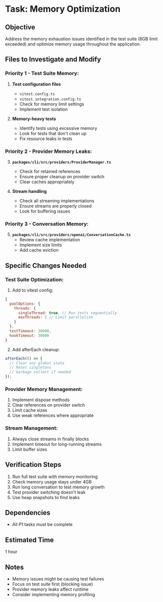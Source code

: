 # Task: Memory Optimization

## Objective
Address the memory exhaustion issues identified in the test suite (8GB limit exceeded) and optimize memory usage throughout the application.

## Files to Investigate and Modify

### Priority 1 - Test Suite Memory:
1. **Test configuration files**
   - `vitest.config.ts`
   - `vitest.integration.config.ts`
   - Check for memory limit settings
   - Implement test isolation

2. **Memory-heavy tests**
   - Identify tests using excessive memory
   - Look for tests that don't clean up
   - Fix resource leaks in tests

### Priority 2 - Provider Memory Leaks:
3. **`packages/cli/src/providers/ProviderManager.ts`**
   - Check for retained references
   - Ensure proper cleanup on provider switch
   - Clear caches appropriately

4. **Stream handling**
   - Check all streaming implementations
   - Ensure streams are properly closed
   - Look for buffering issues

### Priority 3 - Conversation Memory:
5. **`packages/cli/src/providers/openai/ConversationCache.ts`**
   - Review cache implementation
   - Implement size limits
   - Add cache eviction

## Specific Changes Needed

### Test Suite Optimization:
1. Add to vitest config:
```javascript
{
  poolOptions: {
    threads: {
      singleThread: true, // Run tests sequentially
      maxThreads: 2 // Limit parallelism
    }
  },
  testTimeout: 30000,
  hookTimeout: 30000
}
```

2. Add afterEach cleanup:
```typescript
afterEach(() => {
  // Clear any global state
  // Reset singletons
  // Garbage collect if needed
});
```

### Provider Memory Management:
1. Implement dispose methods
2. Clear references on provider switch
3. Limit cache sizes
4. Use weak references where appropriate

### Stream Management:
1. Always close streams in finally blocks
2. Implement timeout for long-running streams
3. Limit buffer sizes

## Verification Steps
1. Run full test suite with memory monitoring
2. Check memory usage stays under 4GB
3. Run long conversation to test memory growth
4. Test provider switching doesn't leak
5. Use heap snapshots to find leaks

## Dependencies
- All P1 tasks must be complete

## Estimated Time
1 hour

## Notes
- Memory issues might be causing test failures
- Focus on test suite first (blocking issue)
- Provider memory leaks affect runtime
- Consider implementing memory profiling